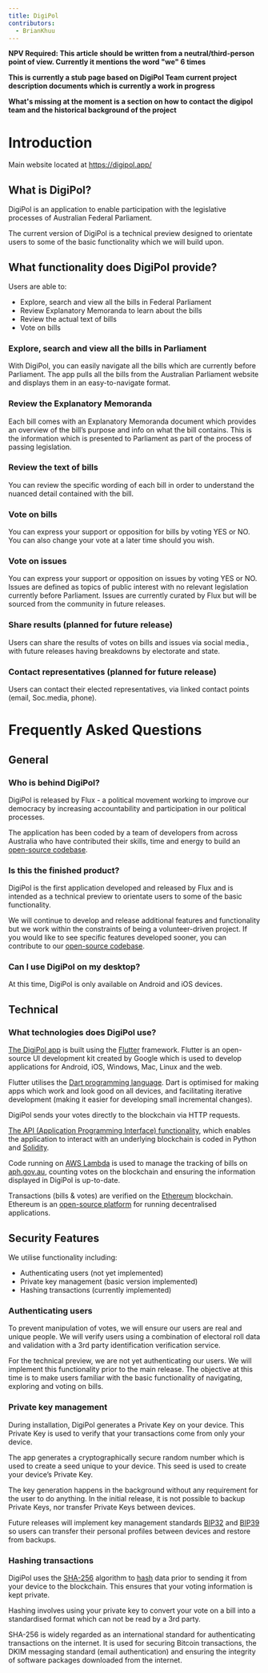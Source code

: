 ```yaml
---
title: DigiPol
contributors:
  - BrianKhuu
---
```


**NPV Required: This article should be written from a
neutral/third-person point of view. Currently it mentions the word "we"
6 times**

**This is currently a stub page based on DigiPol Team current project
description documents which is currently a work in progress**

**What's missing at the moment is a section on how to contact the
digipol team and the historical background of the project**

# Introduction

Main website located at <https://digipol.app/>

## What is DigiPol?

DigiPol is an application to enable participation with the legislative
processes of Australian Federal Parliament.

The current version of DigiPol is a technical preview designed to
orientate users to some of the basic functionality which we will build
upon.

## What functionality does DigiPol provide?

Users are able to:

- Explore, search and view all the bills in Federal Parliament
- Review Explanatory Memoranda to learn about the bills
- Review the actual text of bills
- Vote on bills

### Explore, search and view all the bills in Parliament

With DigiPol, you can easily navigate all the bills which are currently
before Parliament. The app pulls all the bills from the Australian
Parliament website and displays them in an easy-to-navigate format.

### Review the Explanatory Memoranda

Each bill comes with an Explanatory Memoranda document which provides an
overview of the bill’s purpose and info on what the bill contains. This
is the information which is presented to Parliament as part of the
process of passing legislation.

### Review the text of bills

You can review the specific wording of each bill in order to understand
the nuanced detail contained with the bill.

### Vote on bills

You can express your support or opposition for bills by voting YES or
NO. You can also change your vote at a later time should you wish.

### Vote on issues

You can express your support or opposition on issues by voting YES or
NO. Issues are defined as topics of public interest with no relevant
legislation currently before Parliament. Issues are currently curated by
Flux but will be sourced from the community in future releases.

### Share results (planned for future release)

Users can share the results of votes on bills and issues via social
media., with future releases having breakdowns by electorate and state.

### Contact representatives (planned for future release)

Users can contact their elected representatives, via linked contact
points (email, Soc.media, phone).

# Frequently Asked Questions

## General

### Who is behind DigiPol?

DigiPol is released by Flux - a political movement working to improve
our democracy by increasing accountability and participation in our
political processes.

The application has been coded by a team of developers from across
Australia who have contributed their skills, time and energy to build an
[<span class="underline">open-source
codebase](https://github.com/voteflux).

### Is this the finished product?

DigiPol is the first application developed and released by Flux and is
intended as a technical preview to orientate users to some of the basic
functionality.

We will continue to develop and release additional features and
functionality but we work within the constraints of being a
volunteer-driven project. If you would like to see specific features
developed sooner, you can contribute to our
[<span class="underline">open-source
codebase](https://github.com/voteflux).

### Can I use DigiPol on my desktop?

At this time, DigiPol is only available on Android and iOS devices.

## Technical

### What technologies does DigiPol use?

[<span class="underline">The DigiPol
app](https://github.com/voteflux/voting_app) is built using the
[<span class="underline">Flutter](https://flutter.dev/) framework.
Flutter is an open-source UI development kit created by Google which is
used to develop applications for Android, iOS, Windows, Mac, Linux and
the web.

Flutter utilises the [<span class="underline">Dart programming
language](https://dart.dev/). Dart is optimised for making apps which
work and look good on all devices, and facilitating iterative
development (making it easier for developing small incremental changes).

DigiPol sends your votes directly to the blockchain via HTTP requests.

[<span class="underline">The API (Application Programming Interface)
functionality](https://github.com/voteflux/voting-app-api), which
enables the application to interact with an underlying blockchain is
coded in Python and
[<span class="underline">Solidity](https://solidity.readthedocs.io/en/v0.6.12/).

Code running on [<span class="underline">AWS
Lambda](https://docs.aws.amazon.com/lambda/latest/dg/welcome.html) is
used to manage the tracking of bills on
[<span class="underline">aph.gov.au](https://www.aph.gov.au/), counting
votes on the blockchain and ensuring the information displayed in
DigiPol is up-to-date.

Transactions (bills & votes) are verified on the
[<span class="underline">Ethereum](https://ethereum.org/en/) blockchain.
Ethereum is an [<span class="underline">open-source
platform](https://ethereum.org/en/learn/) for running decentralised
applications.

## Security Features

We utilise functionality including:

- Authenticating users (not yet implemented)
- Private key management (basic version implemented)
- Hashing transactions (currently implemented)

### Authenticating users

To prevent manipulation of votes, we will ensure our users are real and
unique people. We will verify users using a combination of electoral
roll data and validation with a 3rd party identification verification
service.

For the technical preview, we are not yet authenticating our users. We
will implement this functionality prior to the main release. The
objective at this time is to make users familiar with the basic
functionality of navigating, exploring and voting on bills.

### Private key management

During installation, DigiPol generates a Private Key on your device.
This Private Key is used to verify that your transactions come from only
your device.

The app generates a cryptographically secure random number which is used
to create a seed unique to your device. This seed is used to create your
device’s Private Key.

The key generation happens in the background without any requirement for
the user to do anything. In the initial release, it is not possible to
backup Private Keys, nor transfer Private Keys between devices.

Future releases will implement key management standards
[<span class="underline">BIP32](https://en.bitcoin.it/wiki/BIP_0032) and
[<span class="underline">BIP39](https://en.bitcoin.it/wiki/BIP_0039) so
users can transfer their personal profiles between devices and restore
from backups.

### Hashing transactions

DigiPol uses the
[<span class="underline">SHA-256](https://en.wikipedia.org/wiki/SHA-2)
algorithm to
[<span class="underline">hash](https://en.wikipedia.org/wiki/Cryptographic_hash_function)
data prior to sending it from your device to the blockchain. This
ensures that your voting information is kept private.

Hashing involves using your private key to convert your vote on a bill
into a standardised format which can not be read by a 3rd party.

SHA-256 is widely regarded as an international standard for
authenticating transactions on the internet. It is used for securing
Bitcoin transactions, the DKIM messaging standard (email authentication)
and ensuring the integrity of software packages downloaded from the
internet.

